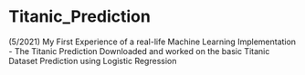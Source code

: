 # Titanic_Prediction
(5/2021) My First Experience of a real-life Machine Learning Implementation - The Titanic Prediction
Downloaded and worked on the basic Titanic Dataset Prediction using Logistic Regression

